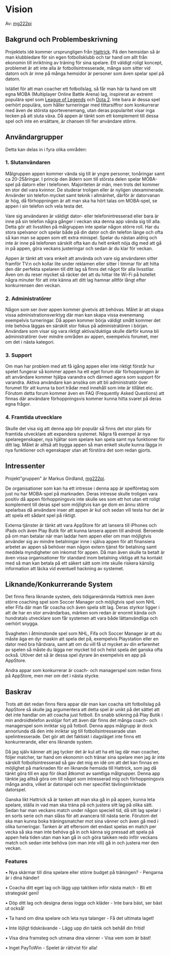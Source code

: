 # Vision
Av: [mg222pi](https://github.com/MarkusGirdland)

## Bakgrund och Problembeskrivning
Projektets idé kommer ursprungligen från [Hattrick](http://www.hattrick.org/). På den hemsidan så är man klubbledare för sin egen fotbollsklubb och tar hand om allt från ekonomin till inriktning av träning för sina spelare. Ett väldigt roligt koncept, problemet är att inte alla är fotbollsintresserade, många som sitter vid datorn och är inne på många hemsidor är personer som även spelar spel på datorn.

Istället för att man coacher ett fotbollslag, så får man här ta hand om sitt egna MOBA (Multiplayer Online Battle Arena) lag, inspirerat av extremt populära spel som [League of Legends](http://eune.leagueoflegends.com/) och [Dota 2](http://blog.dota2.com/?l=swedish). Inte bara är dessa spel oerhört populära, som håller turneringar med tittarsiffror som konkurrerar med även de största sportevenemang, utan deras popularitet visar inga tecken på att sluta växa. Då appen är tänkt som ett komplement till dessa spel och inte en ersättare, är chansen till fler användare större.

## Användargrupper
Detta kan delas in i fyra olika områden:
### 1. Slutanvändaren
Målgruppen appen kommer vända sig till är yngre personer, tonåringar samt ca 20-25åringar. I princip den åldern som till största delen spelar MOBA-spel på datorn eller i telefonen. Majoriteten är män, men trots det kommer en stor del vara kvinnor. De studerar troligen eller är nyligen utexaminerade. Använder sin telefon mycket samt teknik i allmänhet, därför är datorvanan är hög, då förhoppningen är att man ska ha hört talas om MOBA-spel, se appen i sin telefon och vela testa det. 

Vare sig användaren är väldigt dator- eller telefonintresserad eller bara är inne på sin telefon några gånger i veckan ska denna app vända sig till alla. Detta gör att livsstilen på målgruppen inte spelar någon större roll. Har du stora spelvanor och spelar både på din dator och din telefon länge och ofta så kan man se appen som ett extra minispel. Spelar du nästan aldrig och inte är inne på telefonen särskilt ofta kan du helt enkelt nöja dig med att gå in på appen, göra veckans justeringar och sedan är du klar för veckan. 

Appen är tänkt att vara enkelt att använda och vare sig användaren sitter framför TV:n och kollar lite under reklamen eller sitter i timmar för att hitta den där perfekta spelaren till ditt lag så finns det något för alla livsstilar. Även om du reser mycket så räcker det att du hittar lite Wi-Fi på hotellet några minuter för att inte känna att ditt lag hamnar alltför långt efter konkurrensen den veckan.

### 2. Administratörer
Någon som ser över appen kommer givetvis att behövas. Målet är att skapa vissa administrationsverktyg där man kan skapa vissa evenemang exempelvis turneringar. Då appen kommer börja väldigt smått kommer det inte behöva läggas en särskilt stor fokus på administratören i början. Användare som visar sig vara riktigt aktiva/duktiga skulle därför kunna bli administratörer över mindre områden av appen, exempelvis forumet, mer om det i nästa kategori.

### 3. Support
Om man har problem med att få igång appen eller inte riktigt förstår hur spelet fungerar så kommer appen ha ett eget forum där förhoppningen är att användare kommer hjälpa varandra och därmed agera som support för varandra. Aktiva användare kan ansöka om att bli administratör över forumet för att kunna ta bort trådar med innehåll som inte är tillåtet etc. Förutom detta forum kommer även en FAQ (Frequently Asked Questions) att finnas där användare förhoppningsvis kommer kunna hitta svaret på deras egna frågor.

### 4. Framtida utvecklare
Skulle det visa sig att denna app blir populär så finns det stor plats för framtida utvecklare att expandera systemet. Några få exempel är nya spelaregenskaper, nya hjältar som spelare kan spela samt nya funktioner för ditt lag. Målet är alltså att bygga appen så man enkelt skulle kunna lägga in nya funktioner och egenskaper utan att förstöra det som redan gjorts.

## Intressenter
Projekt"gruppen" är Markus Girdland, [mg222pi](https://github.com/MarkusGirdland).

De organisationer som kan ha ett intresse i denna app är spelföretag som just nu har MOBA-spel på marknaden. Deras intresse skulle troligen vara positiv då appen förhoppningsvis inte skulle ses som ett hot utan ett roligt komplement till deras spel som möjligtvis kan ge dom en ännu större spelarbas då användare inser att appen är kul och sedan vill testa hur det är att spela ett sådant spel på riktigt.

Externa tjänster är tänkt att vara AppStore för att lansera till iPhones och iPads och även Play Butik för att kunna lansera appen till android. Beroende på om man betalar när man laddar hem appen eller om man möjligtvis använder sig av mindre betalningar inne i själva appen för att finansiera arbetet av appen så behöver man någon extern tjänst för betalning samt meddela myndigheter om inkomst för appen. Då man även skulle ta betalt är även vissa organisationer för standard inom betalning viktiga att ha kontakt med så man kan betala på ett säkert sätt som inte skulle riskera känslig information att läcka vid eventuell hackning av systemet.

## Liknande/Konkurrerande System
Det finns flera liknande system, dels tidigarenämnda Hattrick men även större coaching spel som Soccer Manager och möjligtvis spel som NHL eller Fifa där man får coacha och även spela sitt lag. Deras styrkor ligger i att de har en stor användarbas, märken som redan är enormt kända och hundratals utvecklare som får systemen att vara både lättanvändliga och oerhört snygga. 

Svagheten i åtminstonde spel som NHL, Fifa och Soccer Manager är att du måste äga en dyr maskin att spela det på, exempelvis Playstation eller en dator med bra hårdvara, samt att om du vill få ut mycket av din erfarenhet av spelen så måste du lägga ner mycket tid och helst spela det ganska ofta också. Utöver det så är dessa spel dyrare än exempelvis en app på AppStore.

Andra appar som konkurrerar är coach- och managerspel som redan finns på AppStore, men mer om det i nästa stycke.

## Baskrav
Trots att det redan finns flera appar där man kan coacha sitt fotbollslag på AppStore så skulle jag argumentera att detta spel är unikt på det sättet att det inte handlar om att coacha just fotboll. En snabb sökning på Play Butik i min androidtelefon avslöjar fort att även där finns det många coach- och managerspel som inriktar sig på fotboll. Denna apps målgrupp är dock annorlunda då den inte inriktar sig till fotbollsintresserade utan spelintresserade. Det gör att det faktiskt i dagsläget inte finns ett konkurrerande, eller ens liknande system.

Då jag själv känner att jag tycker det är kul att ha ett lag där man coacher, följer matcher, tar hand om ekonomin och tränar sina spelare men jag är inte särskilt fotbollsintresserad så gav det mig en idé om att det kan finnas en möjlighet på marknaden för en liknande hemsida till Hattrick, som jag då tänkt göra till en app för ökad åtkomst av samtliga målgrupper. Denna app tänkte jag alltså göra om till något som intresserad mig och förhoppningsvis många andra, vilket är datorspel och mer specifikt tävlingsinriktade datorspel.

Ganska likt Hattrick så är tanken att man ska gå in på appen, kunna leta spelare, ställa in vad man ska träna på och justera sitt lag på olika sätt. Sedan har man veckans match under någon speciell tid, då sitt lag spelar i en sorts serie och man slåss för att avancera till nästa serie. Förutom det ska man kunna boka träningsmatcher mot sina vänner och även gå med i olika turneringar. Tanken är att eftersom det endast spelas en match per vecka så ska man inte behöva gå in och känna sig pressad att spela på appen hela tiden utan man kan gå in och göra takiken redo inför veckans match och sedan inte behöva (om man inte vill) gå in och justera mer den veckan.

### Features
• Nya skärmar till dina spelare eller större budget på träningen? - Pengarna är i dina händer!

• Coacha ditt eget lag och lägg upp taktiken inför nästa match - Bli ett strategiskt geni!

• Döp ditt lag och designa deras logga och kläder - Inte bara bäst, ser bäst ut också!

• Ta hand om dina spelare och leta nya talanger - Få det ultimata laget!

• Inte löjligt tidskrävande - Lägg upp din taktik och behåll din fritid!

• Visa dina framsteg och utmana dina vänner - Visa vem som är bäst!

• Inget PayToWin - Spelet är rättvist för alla!
 

